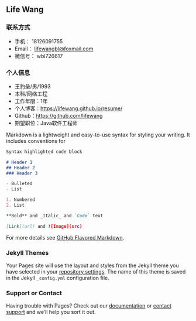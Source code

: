 ## Life Wang

### 联系方式

- 手机： 18126091755
- Email： lifewangbl@foxmail.com
- 微信号： wbl726617

### 个人信息

- 王豹垒/男/1993 
- 本科/网络工程
- 工作年限：1年
- 个人博客：https://lifewang.github.io/resume/
- Github：https://github.com/lifewang
- 期望职位：Java软件工程师

Markdown is a lightweight and easy-to-use syntax for styling your writing. It includes conventions for

```markdown
Syntax highlighted code block

# Header 1
## Header 2
### Header 3

- Bulleted
- List

1. Numbered
2. List

**Bold** and _Italic_ and `Code` text

[Link](url) and ![Image](src)
```

For more details see [GitHub Flavored Markdown](https://guides.github.com/features/mastering-markdown/).

### Jekyll Themes

Your Pages site will use the layout and styles from the Jekyll theme you have selected in your [repository settings](https://github.com/lifewang/lifewang.github.io/settings). The name of this theme is saved in the Jekyll `_config.yml` configuration file.

### Support or Contact

Having trouble with Pages? Check out our [documentation](https://help.github.com/categories/github-pages-basics/) or [contact support](https://github.com/contact) and we’ll help you sort it out.
